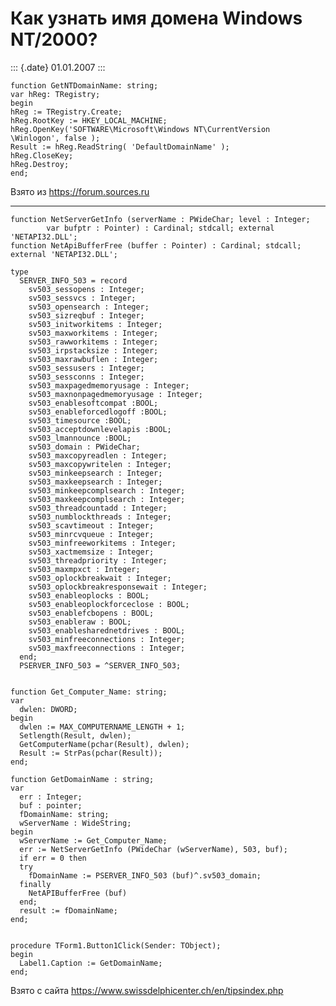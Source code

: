 Как узнать имя домена Windows NT/2000?
======================================

::: {.date}
01.01.2007
:::

    function GetNTDomainName: string; 
    var hReg: TRegistry; 
    begin 
    hReg := TRegistry.Create; 
    hReg.RootKey := HKEY_LOCAL_MACHINE; 
    hReg.OpenKey('SOFTWARE\Microsoft\Windows NT\CurrentVersion 
    \Winlogon', false ); 
    Result := hReg.ReadString( 'DefaultDomainName' ); 
    hReg.CloseKey; 
    hReg.Destroy; 
    end; 

Взято из <https://forum.sources.ru>

------------------------------------------------------------------------

    function NetServerGetInfo (serverName : PWideChar; level : Integer;
            var bufptr : Pointer) : Cardinal; stdcall; external 'NETAPI32.DLL';
    function NetApiBufferFree (buffer : Pointer) : Cardinal; stdcall; external 'NETAPI32.DLL';
     
    type
      SERVER_INFO_503 = record
        sv503_sessopens : Integer;
        sv503_sessvcs : Integer;
        sv503_opensearch : Integer;
        sv503_sizreqbuf : Integer;
        sv503_initworkitems : Integer;
        sv503_maxworkitems : Integer;
        sv503_rawworkitems : Integer;
        sv503_irpstacksize : Integer;
        sv503_maxrawbuflen : Integer;
        sv503_sessusers : Integer;
        sv503_sessconns : Integer;
        sv503_maxpagedmemoryusage : Integer;
        sv503_maxnonpagedmemoryusage : Integer;
        sv503_enablesoftcompat :BOOL;
        sv503_enableforcedlogoff :BOOL;
        sv503_timesource :BOOL;
        sv503_acceptdownlevelapis :BOOL;
        sv503_lmannounce :BOOL;
        sv503_domain : PWideChar;
        sv503_maxcopyreadlen : Integer;
        sv503_maxcopywritelen : Integer;
        sv503_minkeepsearch : Integer;
        sv503_maxkeepsearch : Integer;
        sv503_minkeepcomplsearch : Integer;
        sv503_maxkeepcomplsearch : Integer;
        sv503_threadcountadd : Integer;
        sv503_numblockthreads : Integer;
        sv503_scavtimeout : Integer;
        sv503_minrcvqueue : Integer;
        sv503_minfreeworkitems : Integer;
        sv503_xactmemsize : Integer;
        sv503_threadpriority : Integer;
        sv503_maxmpxct : Integer;
        sv503_oplockbreakwait : Integer;
        sv503_oplockbreakresponsewait : Integer;
        sv503_enableoplocks : BOOL;
        sv503_enableoplockforceclose : BOOL;
        sv503_enablefcbopens : BOOL;
        sv503_enableraw : BOOL;
        sv503_enablesharednetdrives : BOOL;
        sv503_minfreeconnections : Integer;
        sv503_maxfreeconnections : Integer;
      end;
      PSERVER_INFO_503 = ^SERVER_INFO_503;
     
     
    function Get_Computer_Name: string;
    var
      dwlen: DWORD;
    begin
      dwlen := MAX_COMPUTERNAME_LENGTH + 1;
      Setlength(Result, dwlen);
      GetComputerName(pchar(Result), dwlen);
      Result := StrPas(pchar(Result));
    end;
     
    function GetDomainName : string;
    var
      err : Integer;
      buf : pointer;
      fDomainName: string;
      wServerName : WideString;
    begin
      wServerName := Get_Computer_Name;
      err := NetServerGetInfo (PWideChar (wServerName), 503, buf);
      if err = 0 then
      try
        fDomainName := PSERVER_INFO_503 (buf)^.sv503_domain;
      finally
        NetAPIBufferFree (buf)
      end;
      result := fDomainName;
    end;
     
     
    procedure TForm1.Button1Click(Sender: TObject);
    begin
      Label1.Caption := GetDomainName;
    end;

Взято с сайта <https://www.swissdelphicenter.ch/en/tipsindex.php>
